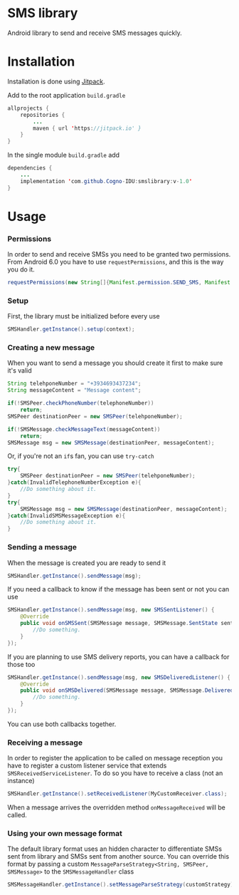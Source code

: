 # SMS library
Android library to send and receive SMS messages quickly.

# Installation
Installation is done using [Jitpack](https://jitpack.io).

Add to the root application `build.gradle`
```java
allprojects {
    repositories {
        ...
        maven { url 'https://jitpack.io' }
    }
}
```
In the single module `build.gradle` add
```java
dependencies {
    ...
    implementation 'com.github.Cogno-IDU:smslibrary:v-1.0'
}
```
# Usage

### Permissions
In order to send and receive SMSs you need to be granted two permissions. From Android 6.0 you have to use
`requestPermissions`, and this is the way you do it.
```java
requestPermissions(new String[]{Manifest.permission.SEND_SMS, Manifest.permission.RECEIVE_SMS}, SMS_PERMISSIONS_CUSTOM_CODE);
```

### Setup
First, the library must be initialized before every use
```java
SMSHandler.getInstance().setup(context);
```

### Creating a new message
When you want to send a message you should create it first to make sure it's valid
```java
String telehponeNumber = "+3934693437234";
String messageContent = "Message content";

if(!SMSPeer.checkPhoneNumber(telephoneNumber))
    return;
SMSPeer destinationPeer = new SMSPeer(telehponeNumber);

if(!SMSMessage.checkMessageText(messageContent))
    return;
SMSMessage msg = new SMSMessage(destinationPeer, messageContent);
```
Or, if you're not an `if`s fan, you can use `try-catch`
```java
try{
    SMSPeer destinationPeer = new SMSPeer(telehponeNumber);
}catch(InvalidTelephoneNumberException e){
    //Do something about it.
}
try{
    SMSMessage msg = new SMSMessage(destinationPeer, messageContent);
}catch(InvalidSMSMessageException e){
    //Do something about it.
}
```

### Sending a message
When the message is created you are ready to send it
```java
SMSHandler.getInstance().sendMessage(msg);
```
If you need a callback to know if the message has been sent or not you can use
```java
SMSHandler.getInstance().sendMessage(msg, new SMSSentListener() {
    @Override
    public void onSMSSent(SMSMessage message, SMSMessage.SentState sentState) {
        //Do something.
    }
});
```

If you are planning to use SMS delivery reports, you can have a callback for those too
```java
SMSHandler.getInstance().sendMessage(msg, new SMSDeliveredListener() {
    @Override
    public void onSMSDelivered(SMSMessage message, SMSMessage.DeliveredState deliveredState) {
        //Do something.
    }
});
```
You can use both callbacks together.

### Receiving a message
In order to register the application to be called on message reception you have
 to register a custom listener service that extends `SMSReceivedServiceListener`.
 To do so you have to receive a class (not an instance)
 ```java
 SMSHandler.getInstance().setReceivedListener(MyCustomReceiver.class);
 ```
 When a message arrives the overridden method `onMessageReceived` will be called.
 
### Using your own message format
The default library format uses an hidden character to differentiate SMSs
sent from library and SMSs sent from another source. You can override this
format by passing a custom `MessageParseStrategy<String, SMSPeer, SMSMessage>`
to the `SMSMessageHandler` class
```java
SMSMessageHandler.getInstance().setMessageParseStrategy(customStrategy);
```